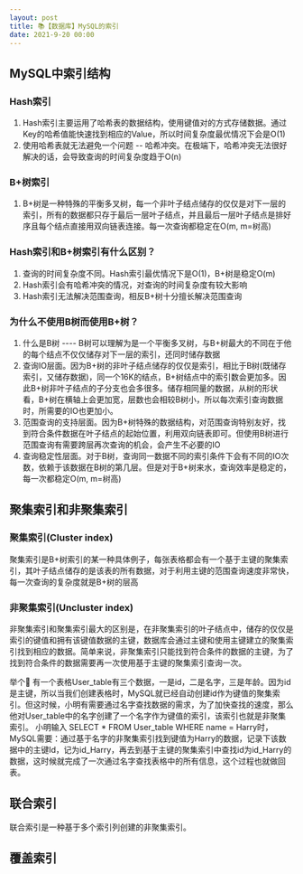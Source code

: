```yaml
---
layout: post
title: 📚【数据库】MySQL的索引
date: 2021-9-20 00:00
---
```




## MySQL中索引结构

### Hash索引

1. Hash索引主要运用了哈希表的数据结构，使用键值对的方式存储数据。通过Key的哈希值能快速找到相应的Value，所以时间复杂度最优情况下会是O(1)
2. 使用哈希表就无法避免一个问题 -- 哈希冲突。在极端下，哈希冲突无法很好解决的话，会导致查询的时间复杂度趋于O(n)

### B+树索引

1. B+树是一种特殊的平衡多叉树，每一个非叶子结点储存的仅仅是对下一层的索引，所有的数据都只存于最后一层叶子结点，并且最后一层叶子结点是排好序且每个结点直接用双向链表连接。每一次查询都稳定在O(m, m=树高)

### Hash索引和B+树索引有什么区别？

1. 查询的时间复杂度不同。Hash索引最优情况下是O(1)，B+树是稳定O(m)
2. Hash索引会有哈希冲突的情况，对查询的时间复杂度有较大影响
3. Hash索引无法解决范围查询，相反B+树十分擅长解决范围查询

### 为什么不使用B树而使用B+树？

1. 什么是B树 ---- B树可以理解为是一个平衡多叉树，与B+树最大的不同在于他的每个结点不仅仅储存对下一层的索引，还同时储存数据
2. 查询IO层面。因为B+树的非叶子结点储存的仅仅是索引，相比于B树(既储存索引，又储存数据)，同一个16K的结点，B+树结点中的索引数会更加多。因此B+树非叶子结点的子分支也会多很多。储存相同量的数据，从树的形状看，B+树在横轴上会更加宽，层数也会相较B树小，所以每次索引查询数据时，所需要的IO也更加小。
3. 范围查询的支持层面。因为B+树特殊的数据结构，对范围查询特别友好，找到符合条件数据在叶子结点的起始位置，利用双向链表即可。但使用B树进行范围查询有需要跨层再次查询的机会，会产生不必要的IO
4. 查询稳定性层面。对于B树，查询同一数据不同的索引条件下会有不同的IO次数，依赖于该数据在B树的第几层。但是对于B+树来水，查询效率是稳定的，每一次都稳定O(m, m=树高)

## 聚集索引和非聚集索引

### 聚集索引(Cluster index)

聚集索引是B+树索引的某一种具体例子，每张表格都会有一个基于主键的聚集索引，其叶子结点储存的是该表的所有数据，对于利用主键的范围查询速度非常快，每一次查询的复杂度就是B+树的层高

### 非聚集索引(Uncluster index)

非聚集索引和聚集索引最大的区别是，在非聚集索引的叶子结点中，储存的仅仅是索引的键值和拥有该键值数据的主键，数据库会通过主键和使用主键建立的聚集索引找到相应的数据。简单来说，非聚集索引只能找到符合条件的数据的主键，为了找到符合条件的数据需要再一次使用基于主键的聚集索引查询一次。

举个🌰 有一个表格User_table有三个数据，一是id，二是名字，三是年龄。因为id是主键，所以当我们创建表格时，MySQL就已经自动创建id作为键值的聚集索引。但这时候，小明有需要通过名字查找数据的需求，为了加快查找的速度，那么他对User_table中的名字创建了一个名字作为键值的索引，该索引也就是非聚集索引。
小明输入 SELECT * FROM User_table WHERE name = Harry时，MySQL需要：通过基于名字的非聚集索引找到键值为Harry的数据，记录下该数据中的主键Id，记为id_Harry，再去到基于主键的聚集索引中查找id为id_Harry的数据，这时候就完成了一次通过名字查找表格中的所有信息，这个过程也就做回表。

## 联合索引

联合索引是一种基于多个索引列创建的非聚集索引。



## 覆盖索引

